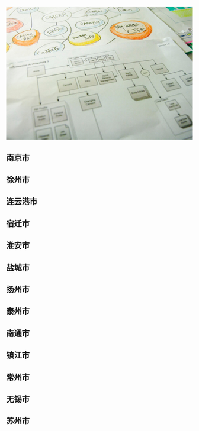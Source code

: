 ![Flowchart](images/4853380320_492f9dce63_b.jpg ':class=banner-image')

## 南京市

## 徐州市

## 连云港市

## 宿迁市

## 淮安市

## 盐城市

## 扬州市

## 泰州市

## 南通市

## 镇江市

## 常州市

## 无锡市

## 苏州市
